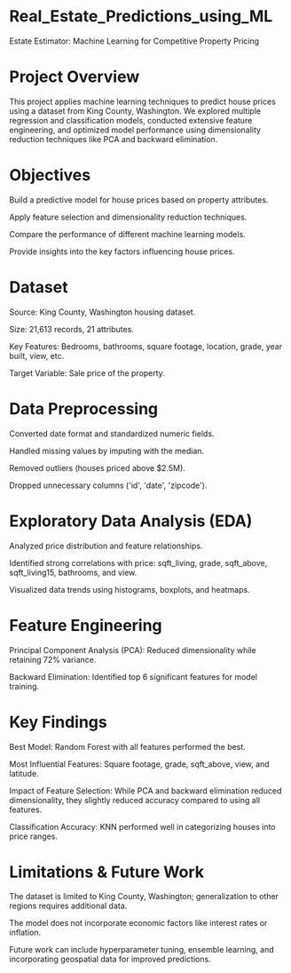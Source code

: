 # Real_Estate_Predictions_using_ML
Estate Estimator: Machine Learning for Competitive Property Pricing

# Project Overview

This project applies machine learning techniques to predict house prices using a dataset from King County, Washington. We explored multiple regression and classification models, conducted extensive feature engineering, and optimized model performance using dimensionality reduction techniques like PCA and backward elimination.


# Objectives

Build a predictive model for house prices based on property attributes.

Apply feature selection and dimensionality reduction techniques.

Compare the performance of different machine learning models.

Provide insights into the key factors influencing house prices.

# Dataset

Source: King County, Washington housing dataset.

Size: 21,613 records, 21 attributes.

Key Features: Bedrooms, bathrooms, square footage, location, grade, year built, view, etc.

Target Variable: Sale price of the property.

# Data Preprocessing

Converted date format and standardized numeric fields.

Handled missing values by imputing with the median.

Removed outliers (houses priced above $2.5M).

Dropped unnecessary columns ('id', 'date', 'zipcode').

# Exploratory Data Analysis (EDA)

Analyzed price distribution and feature relationships.

Identified strong correlations with price: sqft_living, grade, sqft_above, sqft_living15, bathrooms, and view.

Visualized data trends using histograms, boxplots, and heatmaps.

# Feature Engineering

Principal Component Analysis (PCA): Reduced dimensionality while retaining 72% variance.

Backward Elimination: Identified top 6 significant features for model training.


# Key Findings

Best Model: Random Forest with all features performed the best.

Most Influential Features: Square footage, grade, sqft_above, view, and latitude.

Impact of Feature Selection: While PCA and backward elimination reduced dimensionality, they slightly reduced accuracy compared to using all features.

Classification Accuracy: KNN performed well in categorizing houses into price ranges.

# Limitations & Future Work

The dataset is limited to King County, Washington; generalization to other regions requires additional data.

The model does not incorporate economic factors like interest rates or inflation.

Future work can include hyperparameter tuning, ensemble learning, and incorporating geospatial data for improved predictions.
